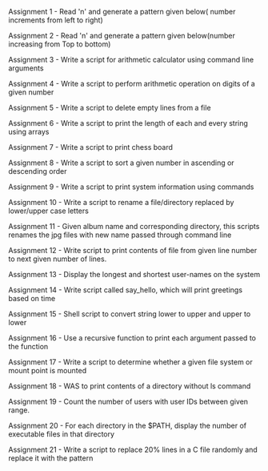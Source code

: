 Assignment 1 - Read 'n' and generate a pattern given below( number increments from left to right)

Assignment 2 - Read 'n' and generate a pattern given below(number increasing from Top to bottom)

Assignment 3 - Write a script for arithmetic calculator using command line arguments

Assignment 4 - Write a script to perform arithmetic operation on digits of a given number

Assignment 5 - Write a script to delete empty lines from a file

Assignment 6 - Write a script to print the length of each and every string using arrays

Assignment 7 - Write a script to print chess board

Assignment 8 - Write a script to sort a given number in ascending or descending order

Assignment 9 - Write a script to print system information using commands

Assignment 10 - Write a script to rename a file/directory replaced by lower/upper case letters

Assignment 11 - Given album name and corresponding directory, this scripts renames the jpg files with new name passed through command line

Assignment 12 - Write script to print contents of file from given line number to next given number of lines.

Assignment 13 - Display the longest and shortest user-names on the system

Assignment 14 - Write script called say_hello, which will print greetings based on time

Assignment 15 - Shell script to convert string lower to upper and upper to lower

Assignment 16 - Use a recursive function to print each argument passed to the function

Assignment 17 - Write a script to determine whether a given file system or mount point is mounted

Assignment 18 - WAS to print contents of a directory without ls command

Assignment 19 - Count the number of users with user IDs between given range.

Assignment 20 - For each directory in the $PATH, display the number of executable files in that directory

Assignment 21 - Write a script to replace 20% lines in a C file randomly and replace it with the pattern
